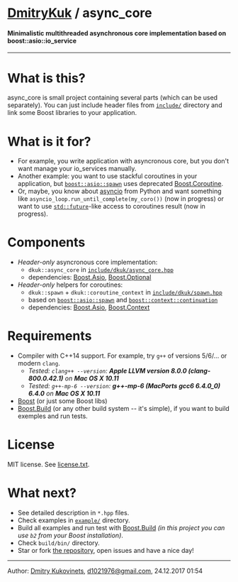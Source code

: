 # [DmitryKuk](https://github.com/DmitryKuk) / async_core
#### Minimalistic multithreaded asynchronous core implementation based on boost::asio::io_service
---

# What is this?
async_core is small project containing several parts (which can be used separately). You can just include header files from [`include/`](include) directory and link some Boost libraries to your application.

# What is it for?
- For example, you write application with asyncronous core, but you don't want manage your io_services manually.
- Another example: you want to use stackful coroutines in your application, but [`boost::asio::spawn`](http://www.boost.org/doc/libs/1_66_0/doc/html/boost_asio/reference/spawn.html) uses deprecated [Boost.Coroutine](http://www.boost.org/doc/libs/1_66_0/libs/coroutine/doc/html/index.html).
- Or, maybe, you know about [asyncio](https://docs.python.org/3/library/asyncio) from Python and want something like `asyncio_loop.run_until_complete(my_coro())` (now in progress) or want to use [`std::future`](http://en.cppreference.com/w/cpp/thread/future)-like access to coroutines result (now in progress).

# Components
- *Header-only* asyncronous core implementation:
    + `dkuk::async_core` in [`include/dkuk/async_core.hpp`](include/dkuk/async_core.hpp)
    + dependencies: [Boost.Asio](http://www.boost.org/doc/libs/1_66_0/doc/html/boost_asio.html), [Boost.Optional](http://www.boost.org/doc/libs/1_66_0/libs/optional/doc/html/index.html)
- *Header-only* helpers for coroutines:
    + `dkuk::spawn` + `dkuk::coroutine_context` in [`include/dkuk/spawn.hpp`](include/dkuk/spawn.hpp)
    + based on [`boost::asio::spawn`](http://www.boost.org/doc/libs/1_66_0/doc/html/boost_asio/reference/spawn.html) and [`boost::context::continuation`](http://www.boost.org/doc/libs/1_66_0/libs/context/doc/html/context/cc/class__continuation_.html)
    + dependencies: [Boost.Asio](http://www.boost.org/doc/libs/1_66_0/doc/html/boost_asio.html), [Boost.Context](http://www.boost.org/doc/libs/1_66_0/libs/context/doc/html/index.html)

# Requirements
- Compiler with C++14 support. For example, try `g++` of versions 5/6/... or modern `clang`.
    + *Tested: `clang++ --version`: **Apple LLVM version 8.0.0 (clang-800.0.42.1)** on **Mac OS X 10.11***
    + *Tested: `g++-mp-6 --version`: **g++-mp-6 (MacPorts gcc6 6.4.0_0) 6.4.0** on **Mac OS X 10.11***
- [Boost](http://www.boost.org/) (or just some Boost libs)
- [Boost.Build](http://www.boost.org/build/) (or any other build system -- it's simple), if you want to build exemples and run tests.

# License
MIT license. See [license.txt](license.txt).

# What next?
- See detailed description in `*.hpp` files.
- Check examples in [`example/`](example) directory.
- Build all examples and run test with [Boost.Build](http://www.boost.org/build/) *(in this project you can use `b2` from your Boost installation)*.
- Check `build/bin/` directory.
- Star or fork [the repository](https://github.com/DmitryKuk/async_core), open issues and have a nice day!

---

Author: [Dmitry Kukovinets](https://github.com/DmitryKuk), <d1021976@gmail.com>, 24.12.2017 01:54
